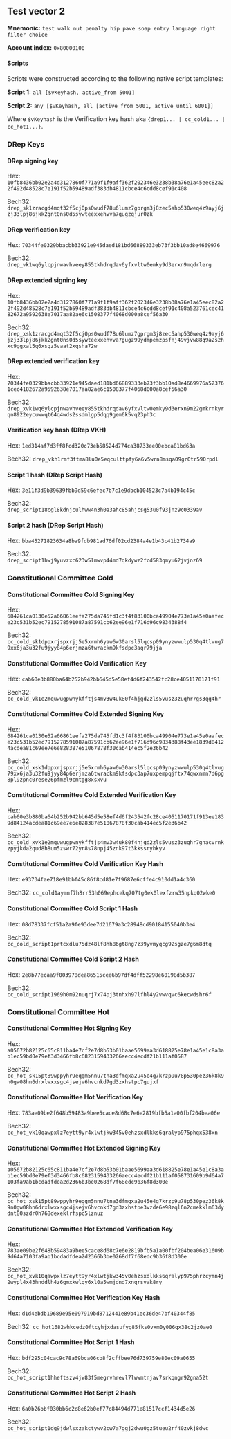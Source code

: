 
## Test vector 2

**Mnemonic:** `test walk nut penalty hip pave soap entry language right filter choice`

**Account index:** `0x80000100`

#### Scripts

Scripts were constructed according to the following native script templates:

**Script 1:** `all [$vKeyhash, active_from 5001]`

**Script 2:** `any [$vKeyhash, all [active_from 5001, active_until 6001]]`

Where `$vKeyhash` is the Verification key hash aka `{drep1... | cc_cold1... | cc_hot1...}`.

### DRep Keys

#### DRep signing key

Hex: `10fb8436bb02e2a4d3127860f771a9f1f9aff362f202346e3238b38a76e1a45eec82a22f492d48528c7e191f52b59489adf383db4811cbce4c6cdd8cef91c408`

Bech32: `drep_sk1zracgd4mqt32f5cj0ps0wudf78u6lumz7gprgm3j8zec5ahp530weq4z9ayj6jzj33lpj86jkk2gnt0ns0d5sywteexxehvva7gugzqjur0zk`


#### DRep verification key

Hex: `70344fe0329bbacbb33921e945daed181bd66889333eb73f3bb10ad8e4669976`

Bech32:
`drep_vk1wq6ylcpjnwavhveey855tkhdrqdav6yfxvltw0emky9d3erxn9mqdrlerg`

#### DRep extended signing key

Hex: `10fb8436bb02e2a4d3127860f771a9f1f9aff362f202346e3238b38a76e1a45eec82a22f492d48528c7e191f52b59489adf383db4811cbce4c6cdd8cef91c408a523761cec4182672a9592638e7017aa82ae6c1508377f4068d000a8cef56a30`

Bech32: `drep_xsk1zracgd4mqt32f5cj0ps0wudf78u6lumz7gprgm3j8zec5ahp530weq4z9ayj6jzj33lpj86jkk2gnt0ns0d5sywteexxehvva7gugz99ydmpemzpsfnj49vjvw88q9a2s2hxc9ggxal5q6xsqz5vaat2xqsha72w`

#### DRep extended verification key

Hex: `70344fe0329bbacbb33921e945daed181bd66889333eb73f3bb10ad8e4669976a523761cec4182672a9592638e7017aa82ae6c1508377f4068d000a8cef56a30`

Bech32: `drep_xvk1wq6ylcpjnwavhveey855tkhdrqdav6yfxvltw0emky9d3erxn9m22gmkrnkyrqn8922eycuwwqt64q4wds2ssdmlgp5dqq9gem6k5vq23ph3c`

#### Verification key hash (DRep VKH)

Hex: `1ed314af7d3ff8fcd320c73eb58524d774ca38733ee00ebca81bd63a`

Bech32: `drep_vkh1rmf3ftma8lu0e5eqculttpfy6a6v5wrn8msqa09gr0tr590rpdl`

#### Script 1 hash (DRep Script Hash)

Hex: `3e11f3d9b39639fbb9d59c6efec7b7c1e9dbcb104523c7a4b194c45c`

Bech32: `drep_script18cgl8kdnjculhww4n3h0a3ahc85ahjcsg53u0f93jnz9c0339av`

#### Script 2 hash (DRep Script Hash)

Hex: `bba45271823634a8ba9fdb981ad76df02cd2384a4e1b43c41b2734a9`

Bech32: `drep_script1hwj9yuvzxc623w5lmwvp44md7qkdywz2fcd583qmyu62jvjnz69`

### Constitutional Committee Cold

#### Constitutional Committee Cold Signing Key

Hex: `684261ca0130e52a66861eefa275da745fd1c3f4f83100bca49904e773e1a45e0aafece23c531b52ec7915278591087a87591cb62ee96e1f716d96c9834388f4`

Bech32: `cc_cold_sk1dppxrjspxrjj5e5xrmh6yaw6w30arsl5lqcsp09ynyzwwulp530q4tlvug79xx6ja3u32fu9jyy84p6erjmza6twrackm9kfsdpc3aqr79jja`


#### Constitutional Committee Cold Verification Key

Hex: `cab60e3b880ba64b252b942bb645d5e58ef4d6f243542fc28ce4051170171f91`

Bech32: `cc_cold_vk1e2mquwugpwnykfftjs4mv3w4uk80f4hjgd2zls5vusz3zuqhr7gs3qg4hr`

#### Constitutional Committee Cold Extended Signing Key

Hex: `684261ca0130e52a66861eefa275da745fd1c3f4f83100bca49904e773e1a45e0aafece23c531b52ec7915278591087a87591cb62ee96e1f716d96c9834388f43ee1839d84124acdea81c69ee7e6e828387e51067878f30cab414ec5f2e36b42`

Bech32:
`cc_cold_xsk1dppxrjspxrjj5e5xrmh6yaw6w30arsl5lqcsp09ynyzwwulp530q4tlvug79xx6ja3u32fu9jyy84p6erjmza6twrackm9kfsdpc3ap7uxpempqjftx74qwxnmn7d6pg8pl9zpnc0rese26pfmzl9cmtgg8xsxvu`

#### Constitutional Committee Cold Extended Verification Key

Hex: `cab60e3b880ba64b252b942bb645d5e58ef4d6f243542fc28ce4051170171f913ee1839d84124acdea81c69ee7e6e828387e51067878f30cab414ec5f2e36b42`

Bech32: `cc_cold_xvk1e2mquwugpwnykfftjs4mv3w4uk80f4hjgd2zls5vusz3zuqhr7gnacvrnkzpyjkda2qud8h8um5zswr72yr8s78npj45znk97t3kkssryhkyv`

#### Constitutional Committee Cold Verification Key Hash

Hex: `e93734fae718e91bbf45c86f8cd81e7f9687e6cffe4c910dd1a4c360`

Bech32: `cc_cold1aymnf7h8rr53h069ephcekq707tg0ek0lexfzrw35npkq02wke0`

#### Constitutional Committee Cold Script 1 Hash

Hex: `08d78337fcf51a2a9fe93dee7d21679a3c28948cd90184155040b3e4`

Bech32: `cc_cold_script1prtcxdlu75dz48lf8hh86gt8ng7z39yvmyqcg92sgze7g6m8dtq`

#### Constitutional Committee Cold Script 2 Hash

Hex: `2e8b77ecaa9f003978dea86515cee6b97df4dff52298e60198d5b387`

Bech32: `cc_cold_script1969h0m92nuqrj7x74pj3tnhxh97lfhl4y2vwvqvc6kecwdshr6f`

### Constitutional Committee Hot

#### Constitutional Committee Hot Signing Key

Hex: `a05672b82125c65c811ba4e7cf2e7d8b53b01baae5699aa3d618825e78e1a45e1c8a3ab1ec59bd0e79ef3d3466fb8c6823159433266aecc4ecdf21b111af0587`

Bech32: `cc_hot_sk15pt89wppyhr9eqgm5nnu7tna3dfmqxa2u45e4g7krzp9u78p530pez36k8k9n0gw08hn6drxlwxxsgc4jsejv6hvcnkd7gd3zxhstpc7gujxf`

#### Constitutional Committee Hot Verification Key

Hex: `783ae09be2f648b59483a9bee5cace8d68c7e6e2819bfb5a1a00fbf204bea06e`

Bech32: `cc_hot_vk10qawpxlz7eytt9yr4xlwtjkw345v0ehzsxdlkks6qralyp975phqx538xn`

#### Constitutional Committee Hot Extended Signing Key

Hex: `a05672b82125c65c811ba4e7cf2e7d8b53b01baae5699aa3d618825e78e1a45e1c8a3ab1ec59bd0e79ef3d3466fb8c6823159433266aecc4ecdf21b111af058731609b9d64a7103fa9ab1bcdadfdea2d2366b3be0268df7f68edc9b36f8d300e`

Bech32: `cc_hot_xsk15pt89wppyhr9eqgm5nnu7tna3dfmqxa2u45e4g7krzp9u78p530pez36k8k9n0gw08hn6drxlwxxsgc4jsejv6hvcnkd7gd3zxhstpe3vzde6e98zql6n2cmekklm63dydnt80szdr0h768dexeklrfspc5lznuz`

#### Constitutional Committee Hot Extended Verification Key

Hex: `783ae09be2f648b59483a9bee5cace8d68c7e6e2819bfb5a1a00fbf204bea06e31609b9d64a7103fa9ab1bcdadfdea2d2366b3be0268df7f68edc9b36f8d300e`

Bech32:
`cc_hot_xvk10qawpxlz7eytt9yr4xlwtjkw345v0ehzsxdlkks6qralyp975phrzcymn4j2wypl4x43hnddlh4z6gmxkwlqy6xl0a5wmjdnd7xnqrsvak8ry`

#### Constitutional Committee Hot Verification Key Hash

Hex: `d1d4ebdb19689e95e097919bd8712441e89b41ec36de47bf40344f85`

Bech32: `cc_hot1682whkcedz0ftcyhjxdasufyg85fks0vxm0y006qx38c2jz0ae0`

#### Constitutional Committee Hot Script 1 Hash

Hex: `bdf295c04cac9c78a69bca06cb8f2cffbee76d739759e80ec09a0655`

Bech32: `cc_hot_script1hheftszv4jw83f5megrvhrevl7lwwmtnjav7srkqngr92gna52t`

#### Constitutional Committee Hot Script 2 Hash

Hex: `6a0b26bbf030bb6c2c8e62b0ef77c84494d771e81517ccf1434d5e26`

Bech32: `cc_hot_script1dg9jdwlsxzakctywv2cw7a7ggj2dwu0gz5tueu2rf40zvkj8dwc`
